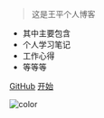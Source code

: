 <!-- _coverpage.md -->

> 这是王平个人博客

- 其中主要包含
- 个人学习笔记
- 工作心得
- 等等等

[GitHub](https://github.com/51wangping)
[开始](./README.md)

![color](#f0f0f0)